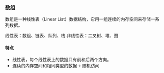 <!--
 * @Author: your name
 * @Date: 2020-05-08 18:29:08
 * @LastEditTime: 2020-05-08 18:55:00
 * @LastEditors: Please set LastEditors
 * @Description: In User Settings Edit
 * @FilePath: \wheel\数据结构\5为什么编程语言都是从0开始.md
 -->

### 数组
数组是一种线性表（Linear List）数据结构，它用一组连续的内存空间来存储一系列数据。

线性表：数组、链表、队列、栈
非线性表：二叉树、堆、图

#### 特点
- 线性表，每个线性表上的数据只有前和后两个方向。
- 连续的内存空间和相同类型的数据-> 随机访问

